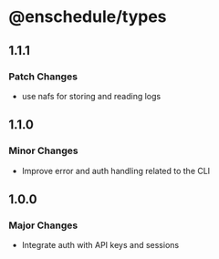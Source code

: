 # @enschedule/types

## 1.1.1

### Patch Changes

- use nafs for storing and reading logs

## 1.1.0

### Minor Changes

- Improve error and auth handling related to the CLI

## 1.0.0

### Major Changes

- Integrate auth with API keys and sessions
